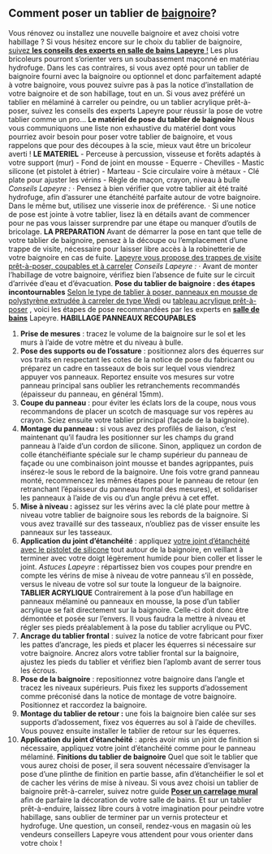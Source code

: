 ##
## **Comment poser un tablier de [baignoire](/baignoires-CCN688043)?**
Vous rénovez ou installez une nouvelle baignoire et avez choisi votre habillage ? Si vous hésitez encore sur le choix du tablier de baignoire, [suivez **les conseils des experts en salle de bains Lapeyre** !](/c/magazine/inspirations-tendances/Bien-choisir-son-habillage-de-baignoire)
Les plus bricoleurs pourront s’orienter vers un soubassement maçonné en matériau hydrofuge. Dans les cas contraires, si vous avez opté pour un tablier de baignoire fourni avec la baignoire ou optionnel et donc parfaitement adapté à votre baignoire, vous pouvez suivre pas à pas la notice d’installation de votre baignoire et de son habillage, tout en un. Si vous avez préféré un tablier en mélaminé à carreler ou peindre, ou un tablier acrylique prêt-à-poser, suivez les conseils des experts Lapeyre pour réussir la pose de votre tablier comme un pro…
**Le matériel de pose du tablier de baignoire**
Nous vous communiquons une liste non exhaustive du matériel dont vous pourriez avoir besoin pour poser votre tablier de baignoire, et vous rappelons que pour des découpes à la scie, mieux vaut être un bricoleur averti !
**LE MATERIEL**
\- Perceuse à percussion, visseuse et forêts adaptés à votre support (mur)
\- Fond de joint en mousse
\- Equerre
\- Chevilles
\- Mastic silicone (et pistolet à étrier)
\- Marteau
\- Scie circulaire voire à métaux
\- Clé plate pour ajuster les vérins
\- Règle de maçon, crayon, niveau à bulle
_Conseils Lapeyre :_
· Pensez à bien vérifier que votre tablier ait été traité hydrofuge, afin d’assurer une étanchéité parfaite autour de votre baignoire. Dans le même but, utilisez une visserie inox de préférence.
· Si une notice de pose est jointe à votre tablier, lisez là en détails avant de commencer pour ne pas vous laisser surprendre par une étape ou manquer d’outils de bricolage.
**LA PREPARATION**
Avant de démarrer la pose en tant que telle de votre tablier de baignoire, pensez à la découpe ou l’emplacement d’une trappe de visite, nécessaire pour laisser libre accès à la robinetterie de votre baignoire en cas de fuite.
[Lapeyre vous propose des trappes de visite prêt-à-poser, coupables et à carreler](/trappe-de-visite-FPC0034983)
_Conseils Lapeyre :_
· Avant de monter l’habillage de votre baignoire, vérifiez bien l’absence de fuite sur le circuit d’arrivée d’eau et d’évacuation.
**Pose du tablier de baignoire : des étapes incontournables**
[Selon le type de tablier à poser, panneaux en mousse de polystyrène extrudée à carreler de type Wedi](/tablier-pour-baignoire-droite-FPC1238191) ou [tableau acrylique prêt-à-poser](/habillages-baignoires-CCN0123) , voici les étapes de pose recommandées par les experts en **[salle de bains](/bain-CCU0002)** Lapeyre.
**HABILLAGE PANNEAUX RECOUPABLES**
1. **Prise de mesures** : tracez le volume de la baignoire sur le sol et les murs à l’aide de votre mètre et du niveau à bulle.
2. **Pose des supports ou de l’ossature** : positionnez alors des équerres sur vos traits en respectant les cotes de la notice de pose du fabricant ou préparez un cadre en tasseaux de bois sur lequel vous viendrez appuyer vos panneaux. Reportez ensuite vos mesures sur votre panneau principal sans oublier les retranchements recommandés (épaisseur du panneau, en général 15mm).
3. **Coupe du panneau** : pour éviter les éclats lors de la coupe, nous vous recommandons de placer un scotch de masquage sur vos repères au crayon. Sciez ensuite votre tablier principal (façade de la baignoire).
4. **Montage du panneau :** si vous avez des profilés de liaison, c’est maintenant qu’il faudra les positionner sur les champs du grand panneau à l’aide d’un cordon de silicone. Sinon, appliquez un cordon de colle étanchéifiante spéciale sur le champ supérieur du panneau de façade ou une combinaison joint mousse et bandes agrippantes, puis insérez-le sous le rebord de la baignoire. Une fois votre grand panneau monté, recommencez les mêmes étapes pour le panneau de retour (en retranchant l’épaisseur du panneau frontal des mesures), et solidariser les panneaux à l’aide de vis ou d’un angle prévu à cet effet.
5. **Mise à niveau :** agissez sur les vérins avec la clé plate pour mettre à niveau votre tablier de baignoire sous les rebords de la baignoire. Si vous avez travaillé sur des tasseaux, n’oubliez pas de visser ensuite les panneaux sur les tasseaux.
6. **Application du joint d’étanchéité** : appliquez [votre joint d’étanchéité avec le pistolet de silicone](/cartouche-de-silicone-FPC0037534) tout autour de la baignoire, en veillant à terminer avec votre doigt légèrement humide pour bien coller et lisser le joint.
_Astuces Lapeyre_ : répartissez bien vos coupes pour prendre en compte les vérins de mise à niveau de votre panneau s’il en possède, versus le niveau de votre sol sur toute la longueur de la baignoire.
**TABLIER ACRYLIQUE**
Contrairement à la pose d’un habillage en panneaux mélaminé ou panneaux en mousse, la pose d’un tablier acrylique se fait directement sur la baignoire. Celle-ci doit donc être démontée et posée sur l’envers. Il vous faudra la mettre à niveau et régler ses pieds préalablement à la pose du tablier acrylique ou PVC.
1. **Ancrage du tablier frontal** : suivez la notice de votre fabricant pour fixer les pattes d’ancrage, les pieds et placer les équerres si nécessaire sur votre baignoire. Ancrez alors votre tablier frontal sur la baignoire, ajustez les pieds du tablier et vérifiez bien l’aplomb avant de serrer tous les écrous.
2. **Pose de la baignoire** : repositionnez votre baignoire dans l’angle et tracez les niveaux supérieurs. Puis fixez les supports d’adossement comme préconisé dans la notice de montage de votre baignoire. Positionnez et raccordez la baignoire.
3. **Montage du tablier de retour :** une fois la baignoire bien calée sur ses supports d’adossement, fixez vos équerres au sol à l’aide de chevilles. Vous pouvez ensuite installer le tablier de retour sur les équerres.
4. **Application du joint d’étanchéité** : après avoir mis un joint de finition si nécessaire, appliquez votre joint d’étanchéité comme pour le panneau mélaminé.
**Finitions du tablier de baignoire**
Quel que soit le tablier que vous aurez choisi de poser, il sera souvent nécessaire d’envisager la pose d’une plinthe de finition en partie basse, afin d’étanchéifier le sol et de cacher les vérins de mise à niveau.
Si vous avez choisi un tablier de baignoire prêt-à-carreler, suivez notre guide **[Poser un carrelage mural](/c/magazine/comment-poser-un-carrelage-mural-dans-une-salle-de-bains)** afin de parfaire la décoration de votre salle de bains.
Et sur un tablier prêt-à-enduire, laissez libre cours à votre imagination pour peindre votre habillage, sans oublier de terminer par un vernis protecteur et hydrofuge.
Une question, un conseil, rendez-vous en magasin où les vendeurs conseillers Lapeyre vous attendent pour vous orienter dans votre choix !